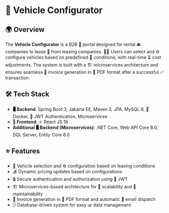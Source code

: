 # 🚗 Vehicle Configurator

## 🌍 Overview
The **Vehicle Configurator** is a B2B 🏢 portal designed for rental 🚘 companies to lease 🚙 from leasing companies. 🧑‍💻 Users can select and ⚙️ configure vehicles based on predefined 📜 conditions, with real-time ⏳ cost adjustments. The system is built with a 🏗️ microservices architecture and ensures seamless 🧾 invoice generation in 📄 PDF format after a successful ✅ transaction.

## 🛠️ Tech Stack
- **🖥️ Backend**: Spring Boot 3, Jakarta EE, Maven 3, JPA, MySQL 8, 🐳 Docker, 🔑 JWT Authentication, Microservices
- **🎨 Frontend**: ⚛️ React JS 18
- **Additional 🖥️ Backend (Microservices)**: .NET Core, Web API Core 8.0, SQL Server, Entity Core 8.0

## ⭐ Features
- 🚙 Vehicle selection and ⚙️ configuration based on leasing conditions
- 💰 Dynamic pricing updates based on configurations
- 🔒 Secure authentication and authorization using 🔑 JWT
- 🏗️ Microservices-based architecture for 📏 scalability and 🔧 maintainability
- 🧾 Invoice generation in 📄 PDF format and automatic 📧 email dispatch
- 🗄️ Database-driven system for easy 📊 data management
